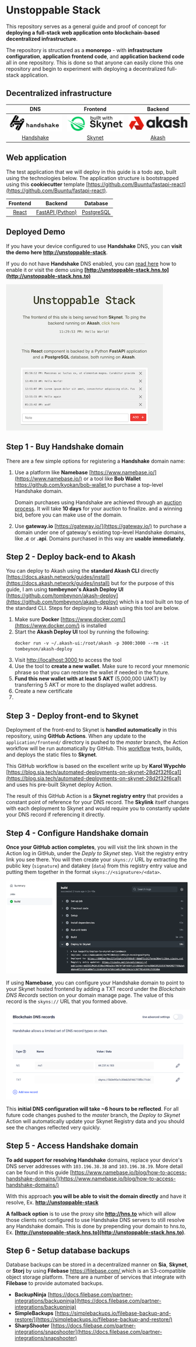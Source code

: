 # Unstoppable Stack

This repository serves as a general guide and proof of concept for **deploying a full-stack web application onto blockchain-based decentralized infrastructure**.

The repository is structured as a **monorepo** - with **infrastructure configuration**, **application frontend code**, and **application backend code** all in one repository. This is done so that anyone can easily clone this one repository and begin to experiment with deploying a decentralized full-stack application.


## Decentralized infrastructure

| DNS | Frontend  | Backend |
|:---:|:---:|:---:|
| ![](guide/images/handshake_logo.png) | ![](guide/images/skynet_logo.png) | ![](guide/images/akash_logo.png) |
| [Handshake](https://handshake.org/) | [Skynet](https://siasky.net/) | [Akash](https://akash.network/) |

## Web application
The test application that we will deploy in this guide is a todo app, built using the technologies below. The application structure is bootstrapped using this **cookiecutter** template [https://github.com/Buuntu/fastapi-react](https://github.com/Buuntu/fastapi-react).

| Frontend  | Backend | Database |
|:---:|:---:|:---:|
| [React](https://reactjs.org/) | [FastAPI (Python)](https://fastapi.tiangolo.com/)| [PostgreSQL](https://www.postgresql.org/) |


## Deployed Demo

If you have your device configured to use **Handshake** DNS, you can **visit the demo here [http://unstoppable-stack](http://unstoppable-stack)**. 

If you do not have **Handshake** DNS enabled, you can [read here](#step-5---access-handshake-domain) how to enable it or visit the demo using **[http://unstoppable-stack.hns.to](http://unstoppable-stack.hns.to)**

![](guide/images/demo.png)

## Step 1 - Buy Handshake domain
There are a few simple options for registering a **Handshake** domain name:

1. Use a platform like **Namebase** [https://www.namebase.io/](https://www.namebase.io/) or a tool like **Bob Wallet** [https://github.com/kyokan/bob-wallet ](https://github.com/kyokan/bob-wallet) to purchase a top-level Handshake domain.

	Domain purchases using Handshake are achieved through an [auction process](https://www.namebase.io/blog/tutorial-3-basics-of-handshake-auction-and-bidding). It will take **10 days** for your auction to finalize. and a winning bid, before you can make use of the domain.

2. Use **gateway.io** [https://gateway.io/](https://gateway.io/) to purchase a domain under one of gateway's existing top-level Handshake domains, like **.c** or **.api**. Domains purchased in this way are **usable immediately**.

## Step 2 - Deploy back-end to Akash

You can deploy to Akash using the **standard Akash CLI** directly [https://docs.akash.network/guides/install](https://docs.akash.network/guides/install) but for the purpose of this guide, I am using **tombeynon's Akash Deploy UI** [https://github.com/tombeynon/akash-deploy](https://github.com/tombeynon/akash-deploy) which is a tool built on top of the standard CLI. Steps for deploying to Akash using this tool are below.

1. Make sure **Docker** [https://www.docker.com/](https://www.docker.com/) is installed
2. Start the **Akash Deploy UI** tool by running the following:
	```
	docker run -v ~/.akash-ui:/root/akash -p 3000:3000 --rm -it tombeynon/akash-deploy
	```
3. Visit [http://localhost:3000
]() to access the tool
4. Use the tool to **create a new wallet**. Make sure to record your mnemonic phrase so that you can restore the wallet if needed in the future.
5. **Fund this new wallet with at least 5 AKT** (5,000,000 UAKT) by transferring 5 AKT or more to the displayed wallet address.
6. Create a new certificate
7. 

## Step 3 - Deploy front-end to Skynet
Deployment of the front-end to Skynet is **handled automatically** in this repository, using **GitHub Actions**. When any update to the `application/frontend/` directory is pushed to the *master* branch, the Action workflow will be run automatically by GitHub. This [workflow](https://github.com/bcfus/unstoppable-stack/blob/master/.github/workflows/frontend.yml) tests, builds, and deploys the static files to **Skynet**.

This GitHub workflow is based on the excellent write up by **Karol Wypchło** [https://blog.sia.tech/automated-deployments-on-skynet-28d2f32f6ca1](https://blog.sia.tech/automated-deployments-on-skynet-28d2f32f6ca1) and uses his pre-built Skynet deploy Action. 

The result of this GitHub Action is a **Skynet registry entry** that provides a constant point of reference for your DNS record. The **Skylink** itself changes with each deployment to Skynet and would require you to constantly update your DNS record if referencing it directly.

## Step 4 - Configure Handshake domain
**Once your GitHub action completes**, you will visit the link shown in the Action log in GitHub, under the *Deply to Skynet* step. Visit the registry entry link you see there. You will then create your `skyns://` URL by extracting the public key (`signature`) and datakey (`data`) from this registry entry value and putting them together in the format `skyns://<signature>/<data>`.

![](guide/images/deploy_to_skynet_action.png)

If using **Namebase**, you can configure your Handshake domain to point to your Skynet hosted frontend by adding a TXT record under the *Blockchain DNS Records* section on your domain manage page. The value of this record is the `skyns://` URL that you formed above.

![](guide/images/namebase_hns_skynet_dns_setting.png)

This **initial DNS configuration will take ~6 hours to be reflected**. For all future code changes pushed to the *master* branch, the *Deploy to Skynet* Action will automatically update your Skynet Registry data and you should see the changes reflected very quickly.

## Step 5 - Access Handshake domain
**To add support for resolving Handshake** domains, replace your device's DNS server addresses with `103.196.38.38` and `103.196.38.39`. More detail can be found in this guide [https://www.namebase.io/blog/how-to-access-handshake-domains/](https://www.namebase.io/blog/how-to-access-handshake-domains/)

With this approach **you will be able to visit the domain directly** and have it resolve, Ex. **[http://unstoppable-stack](http://unstoppable-stack)**


**A fallback option** is to use the proxy site **http://hns.to** which will allow those clients not configured to use Handshake DNS servers to still resolve any Handshake domain. This is done by prepending your domain to hns.to, Ex. **[http://unstoppable-stack.hns.to](http://unstoppable-stack.hns.to)**.

## Step 6 - Setup database backups
Database backups can be stored in a decentralized manner on **Sia**, **Skynet**, or **Storj** by using **Filebase** [https://filebase.com/ ](https://filebase.com/)which is an S3-compatible object storage platform. There are a number of services that integrate with **Filebase** to provide automated backups.

- **BackupNinja** [https://docs.filebase.com/partner-integrations/backupninja](https://docs.filebase.com/partner-integrations/backupninja)
-  **SimpleBackups** [https://simplebackups.io/filebase-backup-and-restore/](https://simplebackups.io/filebase-backup-and-restore/)
-  **SharpShooter** [https://docs.filebase.com/partner-integrations/snapshooter](https://docs.filebase.com/partner-integrations/snapshooter)
